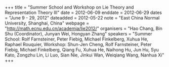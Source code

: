 +++
title = "Summer School and Workshop on Lie Theory and Representation Theory III"
date = 2012-06-09
enddate = 2012-06-29
dates = "June 9 - 29, 2012"
dateadded = 2012-05-22
note = "East China Normal University, Shanghai, China"
webpage = "http://math.ecnu.edu.cn/academia/lie2012/"
organisers = "Hao Chang, Bin Shu (Coordinator), Junyan Wei, Hongyan Zhang"
speakers = "Summer School: Rolf Farnsteiner, Peter Fiebig, Michael Finkelberg, Xuhua He, Raphael Rouquier, Workshop: Shun-Jen Cheng, Rolf Farnsteiner, Peter Fiebig, Michael Finkelberg, Qiang Fu, Xuhua He, Naihong Hu, Jun Hu, Syu Kato, Zongzhu Lin, Li Luo, Sian Nie, Jinkui Wan, Weiqiang Wang, Nanhua Xi"
+++
